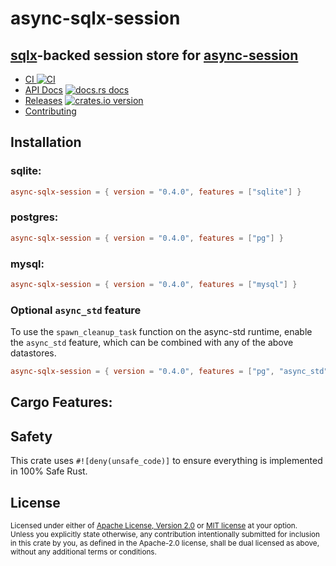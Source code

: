 # async-sqlx-session
## [sqlx](https://github.com/launchbadge/sqlx)-backed session store for [async-session](https://github.com/http-rs/async-session)

* [CI ![CI][ci-badge]][ci]
* [API Docs][docs] [![docs.rs docs][docs-badge]][docs]
* [Releases][releases] [![crates.io version][version-badge]][lib-rs]
* [Contributing][contributing]

[ci]: https://github.com/jbr/async-sqlx-session/actions?query=workflow%3ACI
[ci-badge]: https://github.com/jbr/async-sqlx-session/workflows/CI/badge.svg
[releases]: https://github.com/jbr/async-sqlx-session/releases
[docs]: https://docs.rs/async-sqlx-session
[contributing]: https://github.com/jbr/async-sqlx-session/blob/main/.github/CONTRIBUTING.md
[lib-rs]: https://lib.rs/async-sqlx-session
[docs-badge]: https://img.shields.io/badge/docs-latest-blue.svg?style=flat-square
[version-badge]: https://img.shields.io/crates/v/async-sqlx-session.svg?style=flat-square

## Installation
### sqlite: 

```toml
async-sqlx-session = { version = "0.4.0", features = ["sqlite"] }
```

### postgres: 

```toml
async-sqlx-session = { version = "0.4.0", features = ["pg"] }
```

### mysql: 

```toml
async-sqlx-session = { version = "0.4.0", features = ["mysql"] }
```

### Optional `async_std` feature

To use the `spawn_cleanup_task` function on the async-std runtime,
enable the `async_std` feature, which can be combined with any of the
above datastores.

```toml
async-sqlx-session = { version = "0.4.0", features = ["pg", "async_std"] }
```

## Cargo Features:

## Safety
This crate uses ``#![deny(unsafe_code)]`` to ensure everything is implemented in
100% Safe Rust.

## License

<sup>
Licensed under either of <a href="LICENSE-APACHE">Apache License, Version
2.0</a> or <a href="LICENSE-MIT">MIT license</a> at your option.
</sup>

<br/>

<sub>
Unless you explicitly state otherwise, any contribution intentionally submitted
for inclusion in this crate by you, as defined in the Apache-2.0 license, shall
be dual licensed as above, without any additional terms or conditions.
</sub>
